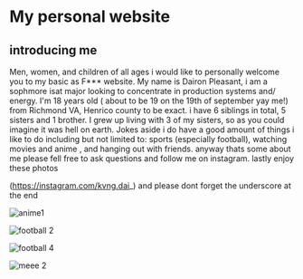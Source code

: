 # My personal website
## introducing me
Men, women, and children of all ages i would like to personally welcome you to my basic as F*** website. My name is Dairon Pleasant, i am a sophmore isat major looking to concentrate in production systems and/ energy. I'm 18 years old ( about to be 19 on the 19th of september yay me!) from Richmond VA, Henrico county to be exact. i have 6 siblings in total, 5 sisters and 1 brother. I grew up living with 3 of my sisters, so as you could imagine it was hell on earth. Jokes aside i do have a good amount of things i like to do including but not limited to: sports (especially football), watching movies and anime , and hanging out with friends. anyway thats some about me please fell free to ask questions and follow me on instagram. lastly enjoy these photos

(https://instagram.com/kvng.dai_) and please dont forget the underscore at the end

![anime1](https://user-images.githubusercontent.com/70244397/92285573-9e9f3c00-eed2-11ea-87bc-3718709d71e0.jpg)

![football 2](https://user-images.githubusercontent.com/70244397/92286549-64836980-eed5-11ea-857a-0c6eac6fcb9a.png)

![football 4](https://user-images.githubusercontent.com/70244397/92286681-b3c99a00-eed5-11ea-9ac2-b8f3e37da245.png)

![meee 2](https://user-images.githubusercontent.com/70244397/92286794-fa1ef900-eed5-11ea-8c22-3b5545fbec10.png)
